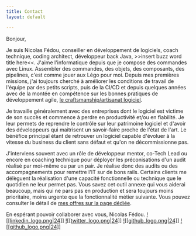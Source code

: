 ```yaml
---
title: Contact
layout: default

---
```


Bonjour,

Je suis Nicolas Fédou, conseiller en développement de logiciels, coach technique, coding architect, développeur back Java, >>insert buzz word title here<<.
J'aime l'informatique depuis que je compose des commandes avec Linux. Assembler des commandes, des objets, des composants, des pipelines, c'est comme jouer aux Légo pour moi.
Depuis mes premières missions, j'ai toujours cherché à améliorer les conditions de travail de l'équipe par des petits scripts, puis de la CI/CD et depuis quelques années avec de la montée en compétence sur les bonnes pratiques de développement agile, [le craftsmanship/artisanat logiciel](https://manifesto.softwarecraftsmanship.org/#/fr-fr).

Je travaille généralement avec des entreprises dont le logiciel est victime de son succès et commence à perdre en productivité et/ou en fiabilité.
Je leur permets de reprendre le contrôle sur leur patrimoine logiciel et d'avoir des développeurs qui maitrisent un savoir-faire proche de l'état de l'art.
Le bénéfice principal étant de retrouver un logiciel capable d'évoluer à la vitesse du business du client sans défaut et qu'on ne décommissionne pas.

J'interviens souvent avec un rôle de développeur mentor, co-Tech Lead ou encore en coaching technique pour déployer les préconisations d'un audit réalisé par moi-même ou par un pair.
Je réalise donc des audits ou des accompagnements pour remettre l'IT sur de bons rails.
Certains clients me délèguent la réalisation d'une capacité fonctionnelle ou technique que le quotidien ne leur permet pas.
Vous savez cet outil annexe qui vous aiderai beaucoup, mais qui ne pars pas en production et sera toujours moins prioritaire, moins urgente que la fonctionnalité métier suivante.
Vous pouvez consulter le détail de [mes offres sur la page dédiée](00%20Entrée/Offres%20de%20services.md).

En espérant pouvoir collaborer avec vous,
Nicolas Fédou.
<span class="right-align">[![[linkedin_logo.png|24]]](https://www.linkedin.com/in/nicolas-fedou/) [![[twitter_logo.png|24]]](https://twitter.com/CoulasFedou) [![[github_logo.png|24]]](https://github.com/coulas) [![[github_logo.png|24]]](https://github.com/PermaSoft)</span>
